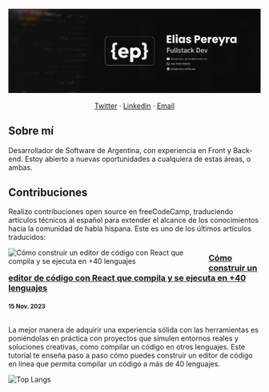 ![Developer & Designer](https://github.com/EliasPereyra/EliasPereyra/blob/main/github-cover.png)

<p align="center">
  <a href="https://twitter.com/EliasPereyraGo1">Twitter</a> · 
  <a href="https://linkedin.com/in/elias-pereyra-gomez">Linkedin</a> ·
  <a href="mailto:eliaspereyra_gomez@hotmail.com">Email</a>
</p>

Sobre mí
--------------------------
Desarrollador de Software de Argentina, con experiencia en Front y Back-end. Estoy abierto a nuevas oportunidades a cualquiera de estas áreas, o ambas.

Contribuciones
--------------------------
Realizo contribuciones open source en freeCodeCamp, traduciendo artículos técnicos al español para extender el alcance de los conocimientos hacia la comunidad de habla hispana. Este es uno de los últimos artículos traducidos:

<p align="left">
  <a href="https://www.freecodecamp.org/espanol/news/funciones-de-orden-superior-en-javascript-guia-para-principiantes/" title="Funciones de orden superior en JavaScript: Guía para principiantes"><img src="https://www.freecodecamp.org/espanol/news/content/images/size/w2000/2023/10/Build-a-React-Code-Editor-That-Compiles-and-Executes-in-10--Languages--1-.png" alt="Cómo construir un editor de código con React que compila y se ejecuta en +40 lenguajes" width="400px" align="left" /></a>
  <h3><a href="https://www.freecodecamp.org/espanol/news/como-construir-editor-codigo-con-react-compila-y-ejecuta-en-40-lenguajes/" title="Cómo construir un editor de código con React que compila y se ejecuta en +40 lenguajes">Cómo construir un editor de código con React que compila y se ejecuta en +40 lenguajes</a></h3>
  <div><small><strong>15 Nov. 2023</strong></small></div>
  <br/><p>
    La mejor manera de adquirir una experiencia sólida con las herramientas es poniéndolas en práctica con proyectos que simulen entornos reales y soluciones creativas, como compilar un código en otros lenguajes. Este tutorial te enseña paso a paso cómo puedes construir un editor de código en línea que permita compilar un código a más de 40 lenguajes. 
  </p>
</p>

[linkedin]: https://img.shields.io/badge/Linkedin-0A66C2?style=for-the-badge&logo=linkedin&logoColor=white
[twitter]: https://img.shields.io/badge/@EliasPereyraGo1-000000?style=for-the-badge&logo=x&logoColor=white

![Top Langs](https://github-readme-stats-git-masterrstaa-rickstaa.vercel.app/api/top-langs/?username=eliaspereyra&layout=compact&langs_count=9&hide_border=true&theme=react&bg_color=191E27)
